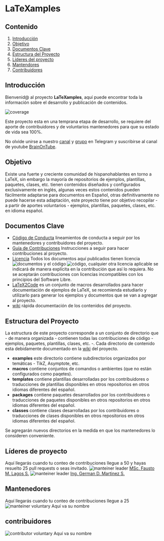 # LaTeXamples

## Contenido

1. [Introducción](#Introducción)
2. [Objetivo](#Objetivo)
3. [Documentos Clave](#Documentos_Clave)
4. [Estructura del Proyecto](#Estructura)
5. [Líderes del proyecto](#leaders)
6. [Mantendores](#mainteiners)
7. [Contribuidores](#contributors)

## Introducción <a name = "Introducción"></a>

Bienvenid@ al proyecto **LaTeXamples**, aquí puede encontrar toda la información sobre el desarrollo y publicación de contenidos.

![coverage](https://img.shields.io/badge/estado-10%25-yellowgreen)

Este proyecto esta en una temprana etapa de desarrollo, se requiere del aporte de contribuidores y de voluntarios mantenedores para que su estado de vida sea 100%.

No olvide unirse a nuestro [canal][1] y [grupo][2] en Telegram y suscribirse al canal de youtube [BrainOnTube][3].

## Objetivo <a name = "Objetivo"></a>
Existe una fuerte y creciente comunidad de hispanohablantes en torno a LaTeX, sin embargo la mayoría de repositorios de ejemplos, plantillas, paquetes, clases, etc. tienen contenidos diseñados y configurados exclusivamente en inglés, algunas veces estos contenidos pueden fácilmente adaptarse para documentos en Español, otras definitivamente no puede hacerse esta adaptación, este proyecto tiene por objetivo recopilar - a partir de aportes voluntarios - ejemplos, plantillas, paquetes, clases, etc. en idioma español.

## Documentos Clave <a name = "Documentos_Clave"></a>
- [Código de Conducta][4] lineamientos de conducta a seguir por los mantenedores y contribuidores del proyecto.
- [Guía de Contribuciones][5] Instrucciones a seguir para hacer contribuciones al proyecto.
- [Licencia][6] Todos los documentos aquí publicados tienen licencia ![documentos](https://img.shields.io/badge/docs-CC4.0ByNCSA-lima) y el código ![código](https://img.shields.io/badge/code-LPPLv1.3c-lima), cualquier otra licencia aplicable se indicará de manera explícita en la contribución que así lo requiera. No se aceptarán contribuciones con licencias incompatibles con los principios del Software Libre.
- [LaTeX2Code][7] es un conjunto de macros desarrollados para hacer documentación de ejemplos de LaTeX, se recomienda estudiarlo y utilizarlo para generar los ejemplos y documentos que se van a agregar al proyecto.
- [wiki][8] rápida documentación de los contenidos del proyecto.

## Estructura del Proyecto <a name = "Estructura"></a>
La estructura de este proyecto corresponde a un conjunto de directorio que - de manera organizada - contienen todas las contribuciones de código - ejemplos, paquetes, plantillas, clases, etc. -. Cada directorio de contenido esta debidamente documentado en la [wiki][8] del proyecto.

- **examples** este directorio contiene subdirectorios organizados por temáticas - TikZ, Asymptote, etc.
- **macros** contiene conjuntos de comandos o ambientes (que no están configurados como paqetes).
- **templates** contiene plantillas desarrolladas por los contribuidores o traducciones de plantillas disponibles en otros repositorios en otros idiomas diferentes del español.
- **packages** contiene paquetes desarrollados por los contribuidores o traducciones de paquetes disponibles en otros repositorios en otros idiomas diferentes del español.
- **classes** contiene clases desarrolladas por los contribuidores o traducciones de clases disponibles en otros repositorios en otros idiomas diferentes del español.

Se agregarán nuevos directorios en la medida en que los mantenedores lo consideren conveniente.

## Líderes de proyecto <a name = "leaders"></a>
Aquí llegarás cuando tu conteo de contribuciones llegue a 50 y hayas resuelto 25 pull requests o seas invitado.
![manteiner leader](https://img.shields.io/badge/contributions-5-lima) [MSc. Fausto M. Lagos S.](https://github.com/piratax007)
![manteiner leader](https://img.shields.io/badge/contributions-0-lima) [Ing. German D. Martinez S.](https://github.com/DavidMS73)

## Mantenedores <a name = "mainteiners"></a>
Aquí llegarás cuando tu conteo de contribuciones llegue a 25
![manteiner voluntary](https://img.shields.io/badge/contributions-acount-blue) Aquí va su nombre

## contribuidores <a name = "contributors"></a>
![contributor voluntary](https://img.shields.io/badge/contributions-acount-red) Aquí va su nombre

[1]: https://t.me/LaTeX4all_Channel
[2]: https://t.me/LaTeX4allGroup
[3]: https://youtube.com/c/BrainOnTube
[4]: https://github.com/piratax007/LaTeXamples/blob/master/CODE_OF_CONDUCT.md
[5]: https://github.com/piratax007/LaTeXamples/blob/master/Contribution%20Guidelines.md
[6]: https://github.com/piratax007/LaTeXamples/blob/master/License.md
[7]: https://github.com/piratax007/LaTeXamples/tree/master/macros
[8]: https://github.com/piratax007/LaTeXamples/wiki
